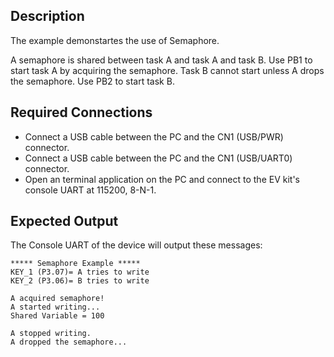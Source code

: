 ## Description

The example demonstartes the use of Semaphore. 

A semaphore is shared between task A and task A and task B. Use PB1 to start task A by acquiring the semaphore. Task B cannot start unless A drops the semaphore. Use PB2 to start task B.

## Required Connections

-   Connect a USB cable between the PC and the CN1 (USB/PWR) connector.
-   Connect a USB cable between the PC and the CN1 (USB/UART0) connector.
-   Open an terminal application on the PC and connect to the EV kit's console UART at 115200, 8-N-1.

## Expected Output

The Console UART of the device will output these messages:

```
***** Semaphore Example *****
KEY_1 (P3.07)= A tries to write
KEY_2 (P3.06)= B tries to write

A acquired semaphore!
A started writing...
Shared Variable = 100

A stopped writing.
A dropped the semaphore...
```
